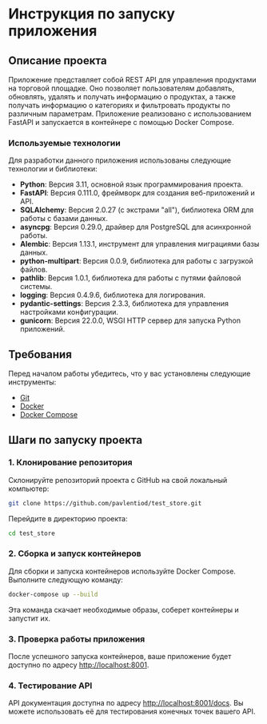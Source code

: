 # Инструкция по запуску приложения

## Описание проекта

Приложение представляет собой REST API для управления продуктами на торговой площадке. Оно позволяет пользователям добавлять, обновлять, удалять и получать информацию о продуктах, а также получать информацию о категориях и фильтровать продукты по различным параметрам. Приложение реализовано с использованием FastAPI и запускается в контейнере с помощью Docker Compose.

### Используемые технологии

Для разработки данного приложения использованы следующие технологии и библиотеки:

- **Python**: Версия 3.11, основной язык программирования проекта.
- **FastAPI**: Версия 0.111.0, фреймворк для создания веб-приложений и API.
- **SQLAlchemy**: Версия 2.0.27 (с экстрами "all"), библиотека ORM для работы с базами данных.
- **asyncpg**: Версия 0.29.0, драйвер для PostgreSQL для асинхронной работы.
- **Alembic**: Версия 1.13.1, инструмент для управления миграциями базы данных.
- **python-multipart**: Версия 0.0.9, библиотека для работы с загрузкой файлов.
- **pathlib**: Версия 1.0.1, библиотека для работы с путями файловой системы.
- **logging**: Версия 0.4.9.6, библиотека для логирования.
- **pydantic-settings**: Версия 2.3.3, библиотека для управления настройками конфигурации.
- **gunicorn**: Версия 22.0.0, WSGI HTTP сервер для запуска Python приложений.


## Требования

Перед началом работы убедитесь, что у вас установлены следующие инструменты:
- [Git](https://git-scm.com/book/en/v2/Getting-Started-Installing-Git)
- [Docker](https://docs.docker.com/get-docker/)
- [Docker Compose](https://docs.docker.com/compose/install/)

## Шаги по запуску проекта

### 1. Клонирование репозитория

Склонируйте репозиторий проекта с GitHub на свой локальный компьютер:

```bash
git clone https://github.com/pavlentiod/test_store.git
```

Перейдите в директорию проекта:

```bash
cd test_store
```

### 2. Сборка и запуск контейнеров

Для сборки и запуска контейнеров используйте Docker Compose. Выполните следующую команду:

```bash
docker-compose up --build
```

Эта команда скачает необходимые образы, соберет контейнеры и запустит их.

### 3. Проверка работы приложения

После успешного запуска контейнеров, ваше приложение будет доступно по адресу [http://localhost:8001](http://localhost:8001).

### 4. Тестирование API

API документация доступна по адресу [http://localhost:8001/docs](http://localhost:8001/docs). Вы можете использовать её для тестирования конечных точек вашего API.

